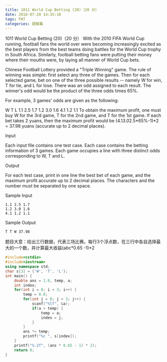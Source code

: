 ```yaml
---
title: 1011 World Cup Betting (20)（20 分）
date: 2018-07-20 14:35:18
tags: PAT
categories: 题解集
---
```

1011 World Cup Betting (20)（20 分）
With the 2010 FIFA World Cup running, football fans the world over were becoming increasingly excited as the best players from the best teams doing battles for the World Cup trophy in South Africa. Similarly, football betting fans were putting their money where their mouths were, by laying all manner of World Cup bets.

Chinese Football Lottery provided a "Triple Winning" game. The rule of winning was simple: first select any three of the games. Then for each selected game, bet on one of the three possible results -- namely W for win, T for tie, and L for lose. There was an odd assigned to each result. The winner's odd would be the product of the three odds times 65%.

For example, 3 games' odds are given as the following:

 W    T    L
1.1  2.5  1.7
1.2  3.0  1.6
4.1  1.2  1.1
To obtain the maximum profit, one must buy W for the 3rd game, T for the 2nd game, and T for the 1st game. If each bet takes 2 yuans, then the maximum profit would be (4.1*3.0*2.5*65%-1)*2 = 37.98 yuans (accurate up to 2 decimal places).

Input

Each input file contains one test case. Each case contains the betting information of 3 games. Each game occupies a line with three distinct odds corresponding to W, T and L.

Output

For each test case, print in one line the best bet of each game, and the maximum profit accurate up to 2 decimal places. The characters and the number must be separated by one space.

Sample Input
```
1.1 2.5 1.7
1.2 3.0 1.6
4.1 1.2 1.1
```
Sample Output
```
T T W 37.98
```
题目大意：给出三行数据，代表三场比赛。每行3个浮点数，在三行中各自选择最大的一个数，并计算最大收益(a*b*c*0.65 -1)*2

```cpp
#include<cstdio>
#include<iostream>
using namespace std;
char s[3] = {'W', 'T', 'L'};
int main() {
    double ans = 1.0, temp, a;
    int index;
    for(int i = 0; i < 3; i++) {
        temp = 0.0;
        for(int j = 0; j < 3; j++) {
            scanf("%lf", &a);
            if(a > temp) {
                temp = a;
                index = j;
            }
        }
        ans *= temp;
        printf("%c ", s[index]);
    }
    printf("%.2f", (ans * 0.65 - 1) * 2);
    return 0;
}

```